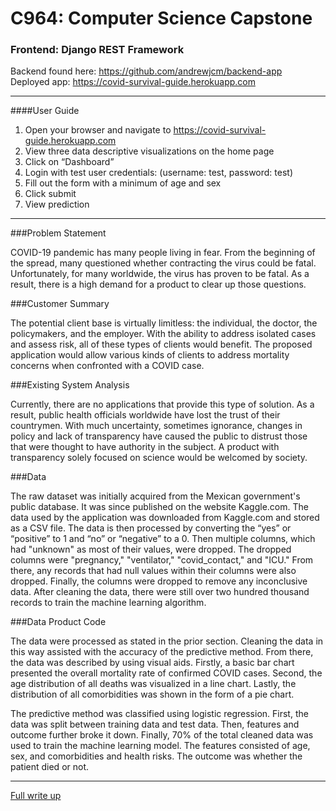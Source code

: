 # C964: Computer Science Capstone
### Frontend: Django REST Framework
Backend found here: <https://github.com/andrewjcm/backend-app> <br/>
Deployed app: <https://covid-survival-guide.herokuapp.com>
***
####User Guide
1. Open your browser and navigate to <https://covid-survival-guide.herokuapp.com>
2. View three data descriptive visualizations on the home page
3. Click on “Dashboard”
4. Login with test user credentials: (username: test, password: test)
5. Fill out the form with a minimum of age and sex
6. Click submit
7. View prediction 
***

###Problem Statement 

COVID-19 pandemic has many people living in fear. From the beginning of the spread, many questioned whether contracting the virus could be fatal. Unfortunately, for many worldwide, the virus has proven to be fatal. As a result, there is a high demand for a product to clear up those questions.  

###Customer Summary 

The potential client base is virtually limitless: the individual, the doctor, the policymakers, and the employer. With the ability to address isolated cases and assess risk, all of these types of clients would benefit. The proposed application would allow various kinds of clients to address mortality concerns when confronted with a COVID case. 

###Existing System Analysis 

Currently, there are no applications that provide this type of solution. As a result, public health officials worldwide have lost the trust of their countrymen. With much uncertainty, sometimes ignorance, changes in policy and lack of transparency have caused the public to distrust those that were thought to have authority in the subject. A product with transparency solely focused on science would be welcomed by society. 

###Data  

The raw dataset was initially acquired from the Mexican government's public database. It was since published on the website Kaggle.com. The data used by the application was downloaded from Kaggle.com and stored as a CSV file. The data is then processed by converting the “yes” or “positive” to 1 and “no” or “negative” to a 0. Then multiple columns, which had "unknown" as most of their values, were dropped. The dropped columns were "pregnancy," "ventilator," "covid_contact," and "ICU." From there, any records that had null values within their columns were also dropped. Finally, the columns were dropped to remove any inconclusive data. After cleaning the data, there were still over two hundred thousand records to train the machine learning algorithm.

###Data Product Code 

The data were processed as stated in the prior section. Cleaning the data in this way assisted with the accuracy of the predictive method. From there, the data was described by using visual aids. Firstly, a basic bar chart presented the overall mortality rate of confirmed COVID cases. Second, the age distribution of all deaths was visualized in a line chart. Lastly, the distribution of all comorbidities was shown in the form of a pie chart. 

The predictive method was classified using logistic regression. First, the data was split between training data and test data. Then, features and outcome further broke it down. Finally, 70% of the total cleaned data was used to train the machine learning model. The features consisted of age, sex, and comorbidities and health risks. The outcome was whether the patient died or not. 
***
[Full write up](https://1drv.ms/b/s!Arf1cZfMTcHej_RpkqxzbOcFdtbfOQ "Link to writeup PDF in OneDrive")